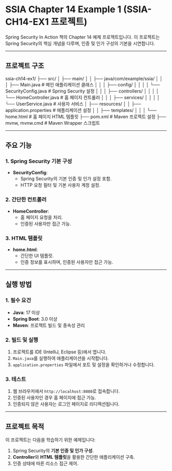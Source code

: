 # SSIA Chapter 14 Example 1 (SSIA-CH14-EX1 프로젝트)

Spring Security In Action 책의 Chapter 14 예제 프로젝트입니다. 이 프로젝트는 Spring Security의 핵심 개념을 다루며, 인증 및 인가 구성의 기본을 시연합니다.

---

## 프로젝트 구조
ssia-ch14-ex1/
├── src/
│   ├── main/
│   │   ├── java/com/example/ssia/
│   │   │   ├── Main.java                                 # 메인 애플리케이션 클래스
│   │   │   ├── config/
│   │   │   │   └── SecurityConfig.java                  # Spring Security 설정
│   │   │   ├── controllers/
│   │   │   │   └── HomeController.java                  # 홈 페이지 컨트롤러
│   │   │   ├── services/
│   │   │   │   └── UserService.java                     # 사용자 서비스
│   ├── resources/
│   │   ├── application.properties                       # 애플리케이션 설정
│   │   ├── templates/
│   │   │   └── home.html                                # 홈 페이지 HTML 템플릿
├── pom.xml                                              # Maven 프로젝트 설정
├── mvnw, mvnw.cmd                                       # Maven Wrapper 스크립트

---

## 주요 기능

### 1. **Spring Security 기본 구성**
- **SecurityConfig**:
  - Spring Security의 기본 인증 및 인가 설정 포함.
  - HTTP 요청 필터 및 기본 사용자 계정 설정.

### 2. **간단한 컨트롤러**
- **HomeController**:
  - 홈 페이지 요청을 처리.
  - 인증된 사용자만 접근 가능.

### 3. **HTML 템플릿**
- **home.html**:
  - 간단한 UI 템플릿.
  - 인증 정보를 표시하며, 인증된 사용자만 접근 가능.

---

## 실행 방법

### 1. **필수 요건**
- **Java**: 17 이상
- **Spring Boot**: 3.0 이상
- **Maven**: 프로젝트 빌드 및 종속성 관리

### 2. **빌드 및 실행**
1. 프로젝트를 IDE (IntelliJ, Eclipse 등)에서 엽니다.
2. `Main.java`를 실행하여 애플리케이션을 시작합니다.
3. `application.properties` 파일에서 포트 및 설정을 확인하거나 수정합니다.

### 3. **테스트**
1. 웹 브라우저에서 `http://localhost:8080`로 접속합니다.
2. 인증된 사용자인 경우 홈 페이지에 접근 가능.
3. 인증되지 않은 사용자는 로그인 페이지로 리디렉션됩니다.

---

## 프로젝트 목적

이 프로젝트는 다음을 학습하기 위한 예제입니다:
1. Spring Security의 **기본 인증 및 인가 구성**.
2. **Controller**와 **HTML 템플릿**을 활용한 간단한 애플리케이션 구축.
3. 인증 상태에 따른 리소스 접근 제어.
